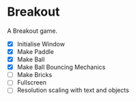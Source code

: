 # Breakout

A Breakout game.

- [x] Initialise Window
- [x] Make Paddle
- [x] Make Ball
- [x] Make Ball Bouncing Mechanics
- [ ] Make Bricks
- [ ] Fullscreen
- [ ] Resolution scaling with text and objects
